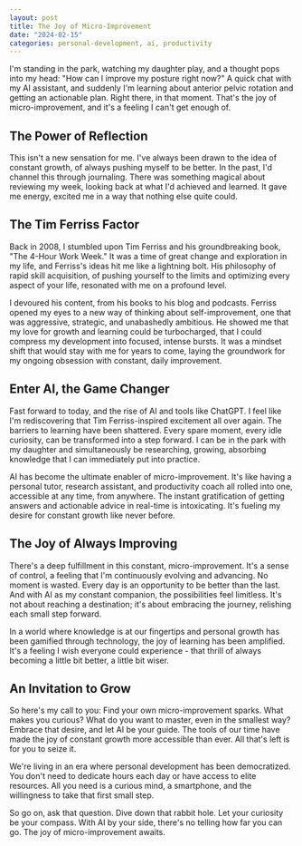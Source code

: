 ```yaml
---
layout: post
title: The Joy of Micro-Improvement
date: "2024-02-15"
categories: personal-development, ai, productivity
---
```


I'm standing in the park, watching my daughter play, and a thought pops into my head: "How can I improve my posture right now?" A quick chat with my AI assistant, and suddenly I'm learning about anterior pelvic rotation and getting an actionable plan. Right there, in that moment. That's the joy of micro-improvement, and it's a feeling I can't get enough of.

## The Power of Reflection

This isn't a new sensation for me. I've always been drawn to the idea of constant growth, of always pushing myself to be better. In the past, I'd channel this through journaling. There was something magical about reviewing my week, looking back at what I'd achieved and learned. It gave me energy, excited me in a way that nothing else quite could.

## The Tim Ferriss Factor

Back in 2008, I stumbled upon Tim Ferriss and his groundbreaking book, "The 4-Hour Work Week." It was a time of great change and exploration in my life, and Ferriss's ideas hit me like a lightning bolt. His philosophy of rapid skill acquisition, of pushing yourself to the limits and optimizing every aspect of your life, resonated with me on a profound level.

I devoured his content, from his books to his blog and podcasts. Ferriss opened my eyes to a new way of thinking about self-improvement, one that was aggressive, strategic, and unabashedly ambitious. He showed me that my love for growth and learning could be turbocharged, that I could compress my development into focused, intense bursts. It was a mindset shift that would stay with me for years to come, laying the groundwork for my ongoing obsession with constant, daily improvement.

## Enter AI, the Game Changer

Fast forward to today, and the rise of AI and tools like ChatGPT. I feel like I'm rediscovering that Tim Ferriss-inspired excitement all over again. The barriers to learning have been shattered. Every spare moment, every idle curiosity, can be transformed into a step forward. I can be in the park with my daughter and simultaneously be researching, growing, absorbing knowledge that I can immediately put into practice.

AI has become the ultimate enabler of micro-improvement. It's like having a personal tutor, research assistant, and productivity coach all rolled into one, accessible at any time, from anywhere. The instant gratification of getting answers and actionable advice in real-time is intoxicating. It's fueling my desire for constant growth like never before.

## The Joy of Always Improving

There's a deep fulfillment in this constant, micro-improvement. It's a sense of control, a feeling that I'm continuously evolving and advancing. No moment is wasted. Every day is an opportunity to be better than the last. And with AI as my constant companion, the possibilities feel limitless. It's not about reaching a destination; it's about embracing the journey, relishing each small step forward.

In a world where knowledge is at our fingertips and personal growth has been gamified through technology, the joy of learning has been amplified. It's a feeling I wish everyone could experience - that thrill of always becoming a little bit better, a little bit wiser.

## An Invitation to Grow

So here's my call to you: Find your own micro-improvement sparks. What makes you curious? What do you want to master, even in the smallest way? Embrace that desire, and let AI be your guide. The tools of our time have made the joy of constant growth more accessible than ever. All that's left is for you to seize it.

We're living in an era where personal development has been democratized. You don't need to dedicate hours each day or have access to elite resources. All you need is a curious mind, a smartphone, and the willingness to take that first small step.

So go on, ask that question. Dive down that rabbit hole. Let your curiosity be your compass. With AI by your side, there's no telling how far you can go. The joy of micro-improvement awaits.
